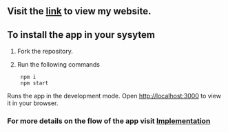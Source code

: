 ## Visit the [link](https://test-react-fa80d.web.app/) to view my website.
## To install the app in your sysytem

1. Fork the repository. 
2. Run the following commands

        npm i
        npm start


Runs the app in the development mode.
Open [http://localhost:3000](http://localhost:3000) to view it in your browser.

### For more details on the flow of the app visit [Implementation](implementation.md)
